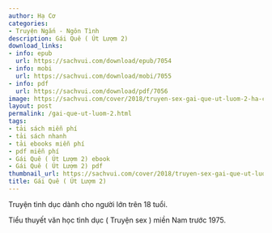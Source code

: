 ```yaml
---
author: Hạ Cơ
categories:
- Truyện Ngắn - Ngôn Tình
description: Gái Quê ( Út Lượm 2)
download_links:
- info: epub
  url: https://sachvui.com/download/epub/7054
- info: mobi
  url: https://sachvui.com/download/mobi/7055
- info: pdf
  url: https://sachvui.com/download/pdf/7056
image: https://sachvui.com/cover/2018/truyen-sex-gai-que-ut-luom-2-ha-co.jpg
layout: post
permalink: /gai-que-ut-luom-2.html
tags:
- tải sách miễn phí
- tải sách nhanh
- tải ebooks miễn phí
- pdf miễn phí
- Gái Quê ( Út Lượm 2) ebook
- Gái Quê ( Út Lượm 2) pdf
thumbnail_url: https://sachvui.com/cover/2018/truyen-sex-gai-que-ut-luom-2-ha-co.jpg
title: Gái Quê ( Út Lượm 2)
---
```


 <div class="item-desc text-justify"> <p>Truyện tình dục dành cho người lớn trên 18 tuổi.</p><p>Tiểu thuyết văn học tình dục ( Truyện sex ) miền Nam trước 1975.</p> </div>
